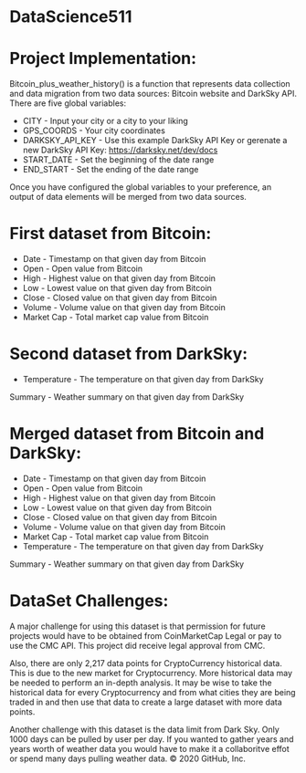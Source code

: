 # DataScience511

# Project Implementation: 

Bitcoin_plus_weather_history() is a function that represents data collection and data migration from two data sources: Bitcoin website and DarkSky API. There are five global variables:

* CITY - Input your city or a city to your liking
* GPS_COORDS - Your city coordinates
* DARKSKY_API_KEY - Use this example DarkSky API Key or gerenate a new DarkSky API Key: https://darksky.net/dev/docs
* START_DATE - Set the beginning of the date range
* END_START - Set the ending of the date range

Once you have configured the global variables to your preference, an output of data elements will be merged from two data sources.

# First dataset from Bitcoin:
* Date - Timestamp on that given day from Bitcoin
* Open - Open value from Bitcoin
* High -  Highest value on that given day from Bitcoin
* Low - Lowest value on that given day from Bitcoin
* Close - Closed value on that given day from Bitcoin
* Volume - Volume value on that given day from Bitcoin
* Market Cap - Total market cap value from Bitcoin

# Second dataset from DarkSky:
* Temperature - The temperature on that given day from DarkSky

Summary - Weather summary on that given day from  DarkSky

# Merged dataset from Bitcoin and DarkSky:
* Date - Timestamp on that given day from Bitcoin
* Open - Open value from Bitcoin
* High -  Highest value on that given day from Bitcoin
* Low - Lowest value on that given day from Bitcoin
* Close - Closed value on that given day from Bitcoin
* Volume - Volume value on that given day from Bitcoin
* Market Cap - Total market cap value from Bitcoin
* Temperature - The temperature on that given day from DarkSky

Summary - Weather summary on that given day from  DarkSky


# DataSet Challenges:

A major challenge for using this dataset is that permission for future projects would have to be obtained from CoinMarketCap Legal or pay to use the CMC API. 
This project did receive legal approval from CMC. 

Also, there are only 2,217 data points for CryptoCurrency historical data.
This is due to the new market for Cryptocurrency. More historical data may be needed to perform an in-depth analysis. 
It may be wise to take the historical data for every Cryptocurrency and from what cities they are being traded in and then use that data to create a large dataset with more data points.

Another challenge with this dataset is the data limit from Dark Sky. 
Only 1000 days can be pulled by user per day. 
If you wanted to gather years and years worth of weather data you would have to make it a collaboritve effot or spend many days pulling weather data.
© 2020 GitHub, Inc.
